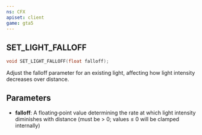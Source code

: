 ```yaml
---
ns: CFX
apiset: client
game: gta5
---
```

## SET_LIGHT_FALLOFF

```c
void SET_LIGHT_FALLOFF(float falloff);
```

Adjust the falloff parameter for an existing light, affecting how light intensity decreases over distance.

## Parameters

* **falloff**: A floating‑point value determining the rate at which light intensity diminishes with distance (must be > 0; values ≤ 0 will be clamped internally)
